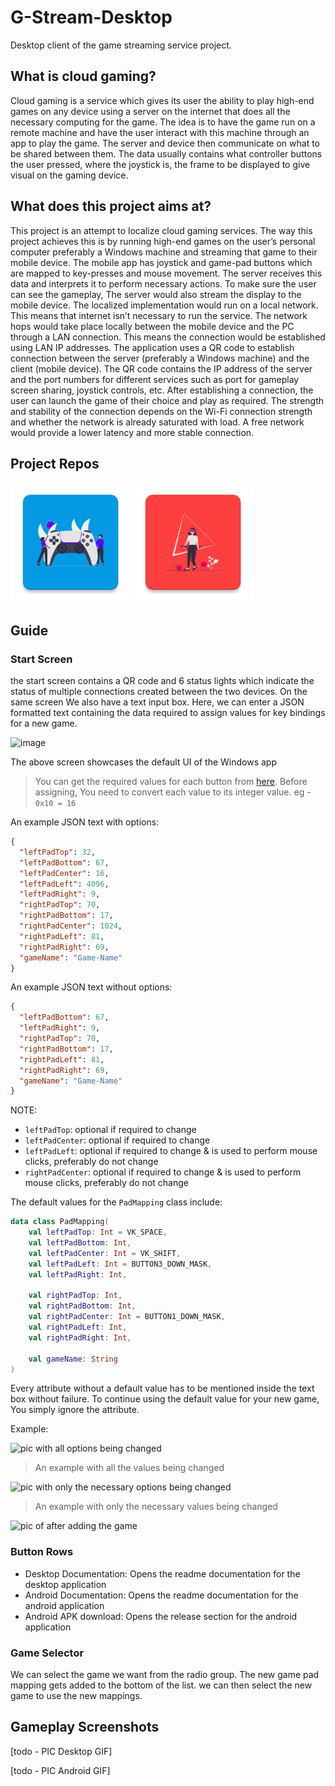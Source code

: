 # G-Stream-Desktop

Desktop client of the game streaming service project.

## What is cloud gaming?

Cloud gaming is a service which gives its user the ability to play high-end games on any device using a server on the
internet that does all the necessary computing for the game. The idea is to have the game run on a remote machine and
have the user interact with this machine through an app to play the game. The server and device then communicate on what
to be shared between them. The data usually contains what controller buttons the user pressed, where the joystick is,
the frame to be displayed to give visual on the gaming device.

## What does this project aims at?

This project is an attempt to localize cloud gaming services. The way this project achieves this is by running high-end
games on the user’s personal computer preferably a Windows machine and streaming that game to their mobile device. The
mobile app has joystick and game-pad buttons which are mapped to key-presses and mouse movement. The server receives
this data and interprets it to perform necessary actions. To make sure the user can see the gameplay, The server would
also stream the display to the mobile device. The localized implementation would run on a local network. This means that
internet isn’t necessary to run the service. The network hops would take place locally between the mobile device and the
PC through a LAN connection. This means the connection would be established using LAN IP addresses. The application uses
a QR code to establish connection between the server (preferably a Windows machine) and the client (mobile device). The
QR code contains the IP address of the server and the port numbers for different services such as port for gameplay
screen sharing, joystick controls, etc. After establishing a connection, the user can launch the game of their choice
and play as required. The strength and stability of the connection depends on the Wi-Fi connection strength and whether
the network is already saturated with load. A free network would provide a lower latency and more stable connection.

## Project Repos

[![Game - Stream android app icon](https://github.com/Vaishnav-Kanhirathingal/G-Stream-MOBILE/blob/main/app/src/main/res/mipmap-xxxhdpi/ic_launcher.png?raw=true "[Game - Stream Mobile] - This app is responsible for sending control signals to the desktop side. It also displays gameplay streamed from the PC")](https://github.com/Vaishnav-Kanhirathingal/G-Stream-MOBILE)
[![Game - Stream desktop app icon](https://github.com/Vaishnav-Kanhirathingal/G-Stream-Desktop/blob/main/src/main/resources/app_icon_mipmap/mipmap-xxxhdpi/ic_launcher.png?raw=true "[Game - Stream Desktop] - This app is responsible for receiving control signals from the android side. It also streams gameplay to the android device")](https://github.com/Vaishnav-Kanhirathingal/G-Stream-Desktop)

## Guide

### Start Screen

the start screen contains a QR code and 6 status lights which indicate the status of multiple connections created
between the two devices. On the same screen We also have a text input box. Here, we can enter a JSON formatted text
containing the data required to assign values for key bindings for a new game.

![image](https://github.com/Vaishnav-Kanhirathingal/G-Stream-Desktop/assets/94210466/f5bddf14-6890-489a-a9e2-6390df5289c7 "This is the start up screen")

The above screen showcases the default UI of the Windows app

> You can get the required values for each button from
> [here](https://learn.microsoft.com/en-us/windows/win32/inputdev/virtual-key-codes). Before assigning, You need to
> convert each value to its integer value. eg - `0x10 = 16`

An example JSON text with options:

``` JSON
{
  "leftPadTop": 32,
  "leftPadBottom": 67,
  "leftPadCenter": 16,
  "leftPadLeft": 4096,
  "leftPadRight": 9,
  "rightPadTop": 70,
  "rightPadBottom": 17,
  "rightPadCenter": 1024,
  "rightPadLeft": 81,
  "rightPadRight": 69,
  "gameName": "Game-Name"
}
```

An example JSON text without options:

``` JSON
{
  "leftPadBottom": 67,
  "leftPadRight": 9,
  "rightPadTop": 70,
  "rightPadBottom": 17,
  "rightPadLeft": 81,
  "rightPadRight": 69,
  "gameName": "Game-Name"
}
```

NOTE:

- `leftPadTop`: optional if required to change
- `leftPadCenter`: optional if required to change
- `leftPadLeft`: optional if required to change & is used to perform mouse clicks, preferably do not change
- `rightPadCenter`: optional if required to change & is used to perform mouse clicks, preferably do not change

The default values for the `PadMapping` class include:

``` Kotlin
data class PadMapping(
    val leftPadTop: Int = VK_SPACE,
    val leftPadBottom: Int,
    val leftPadCenter: Int = VK_SHIFT,
    val leftPadLeft: Int = BUTTON3_DOWN_MASK,
    val leftPadRight: Int,

    val rightPadTop: Int,
    val rightPadBottom: Int,
    val rightPadCenter: Int = BUTTON1_DOWN_MASK,
    val rightPadLeft: Int,
    val rightPadRight: Int,

    val gameName: String
)
```

Every attribute without a default value has to be mentioned inside the text box without failure. To continue using the
default value for your new game, You simply ignore the attribute.

Example:

![pic with all options being changed](https://github.com/Vaishnav-Kanhirathingal/G-Stream-Desktop/assets/94210466/c27518c2-b5c1-4490-8396-414606f65b8f "pic with all options being changed")

> An example with all the values being changed

![pic with only the necessary options being changed](https://github.com/Vaishnav-Kanhirathingal/G-Stream-Desktop/assets/94210466/0af90163-b01a-49da-b4f8-536064e391f4 "pic with only the necessary options being changed")

> An example with only the necessary values being changed

![pic of after adding the game](https://github.com/Vaishnav-Kanhirathingal/G-Stream-Desktop/assets/94210466/99bd2bea-3344-4398-a4e6-57ac5cf4cbbb "pic of after adding the game")

### Button Rows

- Desktop Documentation: Opens the readme documentation for the desktop application
- Android Documentation: Opens the readme documentation for the android application
- Android APK download: Opens the release section for the android application

### Game Selector

We can select the game we want from the radio group. The new game pad mapping gets added to the bottom of the list. we
can then select the new game to use the new mappings.

## Gameplay Screenshots

[todo - PIC Desktop GIF]

[todo - PIC Android GIF]

